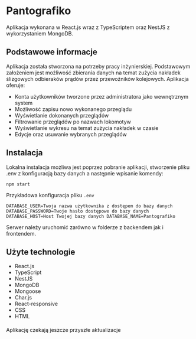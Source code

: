 # Pantografiko

Aplikacja wykonana w React.js wraz z TypeScriptem oraz NestJS z wykorzystaniem MongoDB.

## Podstawowe informacje

Aplikacja została stworzona na potrzeby pracy inżynierskiej. Podstawowym założeniem jest możliwość zbierania danych na temat zużycia nakładek ślizgowych odbieraków prądów przez przewoźników kolejowych. Aplikacja oferuje:
- Konta użytkowników tworzone przez administratora jako wewnętrznym system
- Możliwość zapisu nowo wykonanego przeglądu
- Wyświetlanie dokonanych przeglądów
- Filtrowanie przeglądów po nazwach lokomotyw
- Wyświetlanie wykresu na temat zużycia nakładek w czasie
- Edycje oraz usuwanie wybranych przeglądów

## Instalacja
Lokalna instalacja możliwa jest poprzez pobranie aplikacji, stworzenie pliku .env z konfiguracją bazy danych a następnie wpisanie komendy:

`npm start`

Przykładowa konfiguracja pliku `.env`

`
DATABASE_USER=Twoja nazwa użytkownika z dostępem do bazy danych
DATABASE_PASSWORD=Twoje hasło dostępowe do bazy danych
DATABASE_HOST=Host Twojej bazy danych
DATABASE_NAME=Pantografiko
`

Serwer należy uruchomić zarówno w folderze z backendem jak i frontendem.

## Użyte technologie
- React.js
- TypeScript
- NestJS
- MongoDB
- Mongoose
- Char.js
- React-responsive
- CSS
- HTML

####
Aplikację czekają jeszcze przyszłe aktualizacje
